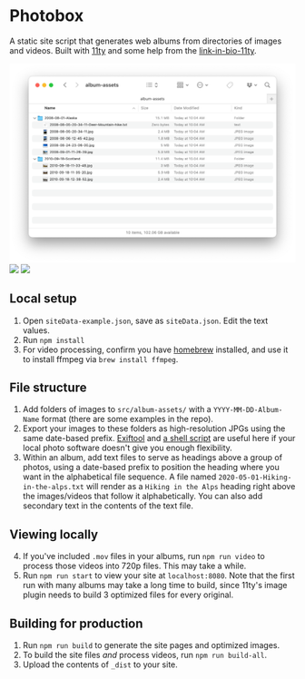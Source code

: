 # Photobox

A static site script that generates web albums from directories of images and videos. Built with [11ty](https://www.11ty.dev) and some help from the [link-in-bio-11ty](https://github.com/clottman/link-in-bio-11ty).

![](screenshots/folder.png)
![](screenshots/album1.png)
![](screenshots/album2.png)

## Local setup

1. Open `siteData-example.json`, save as `siteData.json`. Edit the text values.
2. Run `npm install`
3. For video processing, confirm you have [homebrew](https://brew.sh) installed, and use it to install ffmpeg via `brew install ffmpeg`.

## File structure

1. Add folders of images to `src/album-assets/` with a `YYYY-MM-DD-Album-Name` format (there are some examples in the repo).
2. Export your images to these folders as high-resolution JPGs using the same date-based prefix. [Exiftool](https://exiftool.org) and [a shell script](https://gist.github.com/jmuspratt/3680d45b0c12f8b32093) are useful here if your local photo software doesn't give you enough flexibility.
3. Within an album, add text files to serve as headings above a group of photos, using a date-based prefix to position the heading where you want in the alphabetical file sequence. A file named `2020-05-01-Hiking-in-the-alps.txt` will render as a `Hiking in the Alps` heading right above the images/videos that follow it alphabetically. You can also add secondary text in the contents of the text file.

## Viewing locally

4. If you've included `.mov` files in your albums, run `npm run video` to process those videos into 720p files. This may take a while.
5. Run `npm run start` to view your site at `localhost:8080`. Note that the first run with many albums may take a long time to build, since 11ty's image plugin needs to build 3 optimized files for every original.

## Building for production

1. Run `npm run build` to generate the site pages and optimized images.
2. To build the site files _and_ process videos, run `npm run build-all`.
3. Upload the contents of `_dist` to your site.
